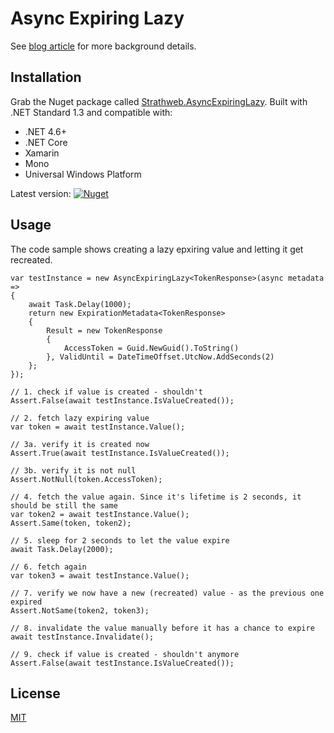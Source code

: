 # Async Expiring Lazy


See [blog article](www.strathweb.com/2016/11/lazy-async-initialization-for-expiring-objects/) for more background details.

## Installation

Grab the Nuget package called [Strathweb.AsyncExpiringLazy](https://www.nuget.org/packages/Strathweb.AsyncExpiringLazy/). Built with .NET Standard 1.3 and compatible with:

 - .NET 4.6+
 - .NET Core
 - Xamarin
 - Mono
 - Universal Windows Platform
 
Latest version: [![Nuget](http://img.shields.io/nuget/v/Strathweb.AsyncExpiringLazy.svg?maxAge=10800)](https://www.nuget.org/packages/Strathweb.AsyncExpiringLazy/)

## Usage

The code sample shows creating a lazy epxiring value and letting it get recreated.

```
var testInstance = new AsyncExpiringLazy<TokenResponse>(async metadata =>
{
    await Task.Delay(1000);
    return new ExpirationMetadata<TokenResponse>
    {
        Result = new TokenResponse
        {
            AccessToken = Guid.NewGuid().ToString()
        }, ValidUntil = DateTimeOffset.UtcNow.AddSeconds(2)
    };
});

// 1. check if value is created - shouldn't
Assert.False(await testInstance.IsValueCreated());

// 2. fetch lazy expiring value
var token = await testInstance.Value();

// 3a. verify it is created now
Assert.True(await testInstance.IsValueCreated());

// 3b. verify it is not null
Assert.NotNull(token.AccessToken);

// 4. fetch the value again. Since it's lifetime is 2 seconds, it should be still the same
var token2 = await testInstance.Value();
Assert.Same(token, token2);

// 5. sleep for 2 seconds to let the value expire
await Task.Delay(2000);

// 6. fetch again
var token3 = await testInstance.Value();

// 7. verify we now have a new (recreated) value - as the previous one expired
Assert.NotSame(token2, token3);

// 8. invalidate the value manually before it has a chance to expire
await testInstance.Invalidate();

// 9. check if value is created - shouldn't anymore
Assert.False(await testInstance.IsValueCreated());
```

## License

[MIT](https://github.com/filipw/async-expiring-lazy/blob/master/LICENSE)
